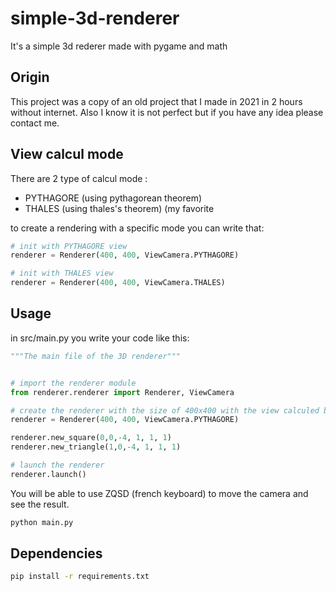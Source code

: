 # simple-3d-renderer
It's a simple 3d rederer made with pygame and math


## Origin

This project was a copy of an old project that I made in 2021 in 2 hours without internet.
Also I know it is not perfect but if you have any idea please contact me.

## View calcul mode

There are 2 type of calcul mode : 
- PYTHAGORE (using pythagorean theorem)
- THALES (using thales's theorem) (my favorite

to create a rendering with a specific mode you can write that:
```python
# init with PYTHAGORE view
renderer = Renderer(400, 400, ViewCamera.PYTHAGORE)

# init with THALES view
renderer = Renderer(400, 400, ViewCamera.THALES)
```

## Usage

in src/main.py you write your code like this:


```python
"""The main file of the 3D renderer"""


# import the renderer module
from renderer.renderer import Renderer, ViewCamera

# create the renderer with the size of 400x400 with the view calculed by PYTHAGORE, you can also chose THALES
renderer = Renderer(400, 400, ViewCamera.PYTHAGORE)

renderer.new_square(0,0,-4, 1, 1, 1)
renderer.new_triangle(1,0,-4, 1, 1, 1)

# launch the renderer
renderer.launch()
```

You will be able to use ZQSD (french keyboard) to move the camera and see the result.


```bash
python main.py
```

## Dependencies


```bash
pip install -r requirements.txt
```
